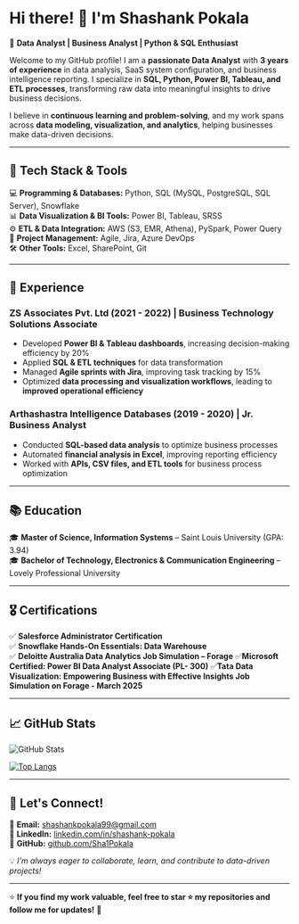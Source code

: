 # Hi there! 👋 I'm Shashank Pokala  

🚀 **Data Analyst | Business Analyst | Python & SQL Enthusiast**  

Welcome to my GitHub profile! I am a **passionate Data Analyst** with **3 years of experience** in data analysis, SaaS system configuration, and business intelligence reporting. I specialize in **SQL, Python, Power BI, Tableau, and ETL processes**, transforming raw data into meaningful insights to drive business decisions.  

I believe in **continuous learning and problem-solving**, and my work spans across **data modeling, visualization, and analytics**, helping businesses make data-driven decisions.  

---

## 🔧 Tech Stack & Tools  

💻 **Programming & Databases:** Python, SQL (MySQL, PostgreSQL, SQL Server), Snowflake  
📊 **Data Visualization & BI Tools:** Power BI, Tableau, SRSS  
⚙️ **ETL & Data Integration:** AWS (S3, EMR, Athena), PySpark, Power Query  
📑 **Project Management:** Agile, Jira, Azure DevOps  
🛠 **Other Tools:** Excel, SharePoint, Git  

---

## 📜 Experience  

### **ZS Associates Pvt. Ltd (2021 - 2022) | Business Technology Solutions Associate**  
- Developed **Power BI & Tableau dashboards**, increasing decision-making efficiency by 20%  
- Applied **SQL & ETL techniques** for data transformation  
- Managed **Agile sprints with Jira**, improving task tracking by 15%  
- Optimized **data processing and visualization workflows**, leading to **improved operational efficiency**  

### **Arthashastra Intelligence Databases (2019 - 2020) | Jr. Business Analyst**  
- Conducted **SQL-based data analysis** to optimize business processes  
- Automated **financial analysis in Excel**, improving reporting efficiency  
- Worked with **APIs, CSV files, and ETL tools** for business process optimization  

---

## 📚 Education  

🎓 **Master of Science, Information Systems** – Saint Louis University (GPA: 3.94)  
🎓 **Bachelor of Technology, Electronics & Communication Engineering** – Lovely Professional University  

---

## 🎖 Certifications  

✅ **Salesforce Administrator Certification**  
✅ **Snowflake Hands-On Essentials: Data Warehouse**  
✅ **Deloitte Australia Data Analytics Job Simulation – Forage**
✅**Microsoft Certified: Power BI Data Analyst Associate (PL- 300)**
✅**Tata Data Visualization: Empowering Business with Effective Insights Job Simulation on Forage - March 2025**

---

## 📈 GitHub Stats  

![GitHub Stats](https://github-readme-stats.vercel.app/api?username=Sha1Pokala&show_icons=true&theme=radical)  

[![Top Langs](https://github-readme-stats.vercel.app/api/top-langs/?username=Sha1Pokala&layout=compact&theme=radical)](https://github.com/Sha1Pokala)  

---

## 🚀 Let's Connect!  

📧 **Email:** shashankpokala99@gmail.com  
🔗 **LinkedIn:** [linkedin.com/in/shashank-pokala](https://linkedin.com/in/shashank-pokala)  
📂 **GitHub:** [github.com/Sha1Pokala](https://github.com/Sha1Pokala)  

💡 *I’m always eager to collaborate, learn, and contribute to data-driven projects!*  

---

⭐ **If you find my work valuable, feel free to star ⭐ my repositories and follow me for updates!** 🚀  
<!---
Sha1Pokala/Sha1Pokala is a ✨ special ✨ repository because its `README.md` (this file) appears on your GitHub profile.
You can click the Preview link to take a look at your changes.
--->

